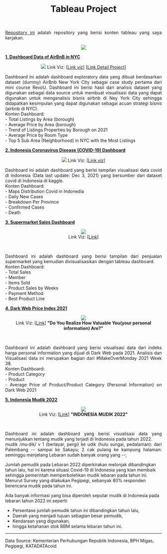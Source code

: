 <br />

<p align="center">
  <b><h1 align="center">Tableau Project</h1></b>
</p>

<br />

<p align="justify">
  <a href="https://github.com/fedyrahmatullah/Tableau/">Repository ini</a> adalah repository yang berisi konten tableau yang saya kerjakan.
</p>

<p align="center">
  <a href='https://public.tableau.com/app/profile/fedy.rahmatullah'><img src="https://avatars.githubusercontent.com/u/828667?s=200&v=4"></a>
</p>

<p align="justify">
  <b><a href="https://github.com/fedyrahmatullah/Dashboard-Data-of-NYC-Airbnb">1. Dashboard Data of AirBnB in NYC</a></b>
</p>
<p align="center">
  <a href='https://public.tableau.com/app/profile/fedy.rahmatullah/viz/DashboardDataofAirBnBinNYC/ExploratoryDataofAirbnbNY'><img src="https://github.com/fedyrahmatullah/Dashboard-Data-of-NYC-Airbnb/blob/main/IMG/Exploratory%20Data%20of%20Airbnb%20NY.png?raw=true"></a>
  Link Viz: [<a href="https://public.tableau.com/app/profile/fedy.rahmatullah/viz/DashboardDataofAirBnBinNYC/ExploratoryDataofAirbnbNY">Link viz</a>]
  [<a href="https://www.linkedin.com/posts/fedyrahmatullah_exploratory-data-on-airbnb-in-nyc-activity-6917433943877193728-zYmM?utm_source=linkedin_share&utm_medium=android_app">Link Detail Project</a>]
</p>
<p align="justify">
  Dashboard ini adalah dashboard exploratory data yang dibuat berdasarkan dataset (dummy) AirBnb New York City sebagai case study pertama dari mini course RevoU.
  Dashboard ini berisi hasil dari analisis dataset yang digunakan sebagai data source untuk membuat visualisasi data yang dapat digunakan untuk menganalisis bisnis airbnb di Ney York City sehingga didapatkan kesimpulan yang dapat digunakan sebagai acuan strategi bisnis (airbnb di NYC).<br>
Konten Dashboard:<br>
- Total Listings by Area (borough)<br>
-  Average Price by Area (borough)<br>
- Trend of Listings Properties by Borough on 2021<br>
- Average Price by Room Type<br>
- Top 5 Sub Area (Neighborhood) in NYC with the Most Listings<br>
</p>

<p align="justify">
  <b><a href="https://github.com/fedyrahmatullah/Indonesia-Covid-Dashboard-Tableau">2. Indonesia Coronavirus Disease (COVID-19) Dashboard</a></b>
</p>
<p align="center">
  <a href='https://public.tableau.com/app/profile/fedy.rahmatullah/viz/IndonesiaCoronavirusDiseaseCOVID-19Dashboard/Covid-19Dashboard'><img src="https://github.com/fedyrahmatullah/Indonesia-Covid-Dashboard-Tableau/blob/main/Covid-19%20Dashboard%20dark.png?raw=true"></a>
  Link Viz: [<a href="https://public.tableau.com/app/profile/fedy.rahmatullah/viz/IndonesiaCoronavirusDiseaseCOVID-19Dashboard/Covid-19Dashboard">Link viz</a>]
</p>
<p align="justify">
  Dashboard ini adalah dashboard yang berisi tampilan visualisasi data covid di indonesia (Data last update: Dec 3, 2021) yang bersumber dari dataset covid di Indonesia di kaggle.<br>
Konten Dashboard:<br>
- Maps Distribution Covid in Indonedia<br>
- Daily New Cases<br>
- Breakdown Per Province<br>
- Confirmed Cases<br>
- Death<br>
</p>

<p align="justify">
  <b><a href="https://github.com/fedyrahmatullah/Tableau/tree/main/Supermarket%20Sales">3. Supermarket Sales Dashboard</a></b>
</p>
<p align="center">
  <a href='https://public.tableau.com/app/profile/fedy.rahmatullah/viz/DashboardTesting_16492927591580/SALESDASHBOARD'><img src="https://github.com/fedyrahmatullah/Tableau/blob/main/Supermarket%20Sales/SALES%20DASHBOARD.png?raw=true"></a>
  <br>
  Link Viz: [<a href="https://public.tableau.com/app/profile/fedy.rahmatullah/viz/DashboardTesting_16492927591580/SALESDASHBOARD">Link</a>]
</p>
<br>
<p align="justify">
  Dashboard ini adalah dashboard yang berisi tampilan dari penjualan supermarket yang kemudian divisualisasikan dengan tableau dashboard.<br>
Konten Dashboard:<br>
- Total Sales <br>
- Member<br>
- Items Sold<br>
- Product Sales by Weeks<br>
- Payment Method<br>
- Best Product Line<br>
</p>

<p align="justify">
  <b><a href="https://github.com/fedyrahmatullah/Tableau/tree/main/MOM%202021W38%20Dark%20Web%20Price%20Index%202021">4. Dark Web Price Index 2021</a></b>
</p>
<p align="center">
  <a href='https://public.tableau.com/app/profile/fedy.rahmatullah/viz/HowValuableYouYourPersonalInformationAre-MakeOverMonday2021W38/HowValuableYouAre'><img src="https://github.com/fedyrahmatullah/Tableau/blob/main/MOM%202021W38%20Dark%20Web%20Price%20Index%202021/IMG/How%20Valuable%20You%20Are.png?raw=true"></a>
  <br>
  Link Viz: [<a href="https://public.tableau.com/app/profile/fedy.rahmatullah/viz/HowValuableYouYourPersonalInformationAre-MakeOverMonday2021W38/HowValuableYouAre">Link</a>]
  <b>"Do You Realize How Valuable You(your personal information) Are?"</b>
</p>
<br>
<p align="justify">
  Dashboard ini adalah dashboard yang berisi visualisasi data dari indeks harga personal information yang dijual di Dark Web pada 2021. Analisis dan Visualisasi data ini merupakan bagian dari #MakeOverMonday 2021 Week 38.<br>
Konten Dashboard:<br>
- Product Category <br>
- Product<br>
- Average Price of Product/Product Category (Personal Information) on Dark Web 2021<br>
</p>

<p align="justify">
  <b><a href="https://github.com/fedyrahmatullah/Tableau/tree/main/Indonesia%20Mudik%202022">5. Indonesia Mudik 2022</a></b>
</p>
<p align="center">
  <a href='https://public.tableau.com/views/IndonesiaMudik2022/MUDIK2022?:language=en-US&:display_count=n&:origin=viz_share_link'><img src="https://github.com/fedyrahmatullah/Tableau/blob/main/Indonesia%20Mudik%202022/MUDIK2022.png?raw=true"></a>
  <br>
  Link Viz: [<a href="https://public.tableau.com/views/IndonesiaMudik2022/MUDIK2022?:language=en-US&:display_count=n&:origin=viz_share_link">Link</a>]
  <b>"INDONESIA MUDIK 2022"</b>
</p>
<br>
<p align="justify">
  Dashboard ini adalah dashboard yang berisi visualisasi data yang menunjukkan tentang mudik yang terjadi di Indonesia pada tahun 2022.<br>
mudik /mu·dik/ v 1 (berlayar, pergi) ke udik (hulu sungai, pedalaman): dari Palembang -- sampai ke Sakayu; 2 cak pulang ke kampung halaman: seminggu menjelang Lebaran sudah banyak orang yang --;<br>

Jumlah pemudik pada Lebaran 2022 diperkirakan melonjak dibandingkan tahun lalu, hal ini karena situasi Covid-19 di Indonesia yang kian membaik sehingga pemerintah memperbolehkan mudik lebaran pada tahun ini. Menurut Survey yang dilakukan Pegipegi, sebanyak 80% responden berencana mudik pada tahun ini.<br>

Ada banyak informasi yang bisa diperoleh seputar mudik di Indonesia pada lebaran tahun 2022 ini seperti:<br>
- Persentase jumlah pemudik tahun ini dibandingkan tahun lalu,<br>
- Daerah yang menjadi tujuan sebagian besar pemudik,<br>
- Kendaraan yang digunakan,<br> 
- hingga ketahanan stok BBM selama lebaran tahun ini.<br>
-----
Data Source: Kementerian Perhubungan Republik Indonesia, BPH Migas, Pegipegi, KATADATAcoid
</p>
